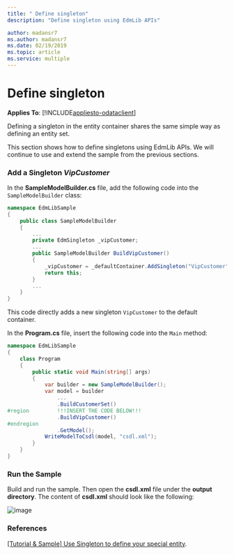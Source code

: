 ```yaml
---
title: " Define singleton"
description: "Define singleton using EdmLib APIs"

author: madansr7
ms.author: madansr7
ms.date: 02/19/2019
ms.topic: article
ms.service: multiple
---
```

# Define singleton
**Applies To**: [!INCLUDE[appliesto-odataclient](../../includes/appliesto-odatalib-v6.md)]

Defining a singleton in the entity container shares the same simple way as defining an entity set.

This section shows how to define singletons using EdmLib APIs. We will continue to use and extend the sample from the previous sections.

### Add a Singleton *VipCustomer*
In the **SampleModelBuilder.cs** file, add the following code into the `SampleModelBuilder` class:

``` csharp
namespace EdmLibSample
{
    public class SampleModelBuilder
    {
        ...
        private EdmSingleton _vipCustomer;
        ...
        public SampleModelBuilder BuildVipCustomer()
        {
            _vipCustomer = _defaultContainer.AddSingleton("VipCustomer", _customerType);
            return this;
        }
        ...
    }
}
```

This code directly adds a new singleton `VipCustomer` to the default container.

In the **Program.cs** file, insert the following code into the `Main` method:

``` csharp
namespace EdmLibSample
{
    class Program
    {
        public static void Main(string[] args)
        {
            var builder = new SampleModelBuilder();
            var model = builder
                ...
                .BuildCustomerSet()
#region         !!!INSERT THE CODE BELOW!!!
                .BuildVipCustomer()
#endregion
                .GetModel();
            WriteModelToCsdl(model, "csdl.xml");
        }
    }
}
```

### Run the Sample
Build and run the sample. Then open the **csdl.xml** file under the **output directory**. The content of **csdl.xml** should look like the following:

![image](/odata/assets/2015-04-18-csdl1.png)

### References
[[Tutorial & Sample] Use Singleton to define your special entity](https://blogs.msdn.com/b/odatateam/archive/2014/03/05/use-singleton-to-define-your-special-entity.aspx).